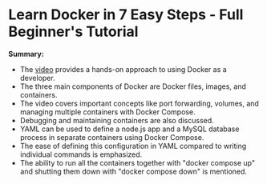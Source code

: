 # Learn Docker in 7 Easy Steps - Full Beginner's Tutorial

**Summary:**

- The [video]((https://www.youtube.com/watch?v=gAkwW2tuIqE)) provides a hands-on approach to using Docker as a developer.
- The three main components of Docker are Docker files, images, and containers.
- The video covers important concepts like port forwarding, volumes, and managing multiple containers with Docker Compose.
- Debugging and maintaining containers are also discussed.
- YAML can be used to define a node.js app and a MySQL database process in separate containers using Docker Compose.
- The ease of defining this configuration in YAML compared to writing individual commands is emphasized.
- The ability to run all the containers together with "docker compose up" and shutting them down with "docker compose down" is mentioned.
